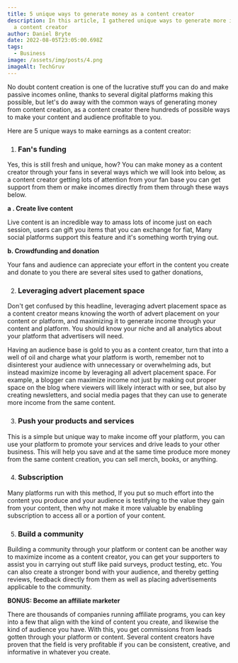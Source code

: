 ```yaml
---
title: 5 unique ways to generate money as a content creator
description: In this article, I gathered unique ways to generate more incomes as
  a content creator
author: Daniel Bryte
date: 2022-08-05T23:05:00.698Z
tags:
  - Business
image: /assets/img/posts/4.png
imageAlt: TechGruv
---
```

No doubt content creation is one of the lucrative stuff you can do and make passive incomes online, thanks to several digital platforms making this possible, but let's do away with the common ways of generating money from content creation, as a content creator there hundreds of possible ways to make your content and audience profitable to you. 

Here are 5 unique ways to make earnings as a content creator:

1. ### Fan's funding

Yes, this is still fresh and unique, how? You can make money as a content creator through your fans in several ways which we will look into below, as a content creator getting lots of attention from your fan base you can get support from them or make incomes directly from them through these ways below.

**a . Create live content**

Live content is an incredible way to amass lots of income just on each session, users can gift you items that you can exchange for fiat, Many social platforms support this feature and it's something worth trying out.

**b. Crowdfunding and donation**

Your fans and audience can appreciate your effort in the content you create and donate to you there are several sites used to gather donations, 

2. ### Leveraging advert placement space

Don't get confused by this headline, leveraging advert placement space as a content creator means knowing the worth of advert placement on your content or platform, and maximizing it to generate income through your content and platform. You should know your niche and all analytics about your platform that advertisers will need. 

Having an audience base is gold to you as a content creator, turn that into a well of oil and charge what your platform is worth, remember not to disinterest your audience with unnecessary or overwhelming ads, but instead maximize income by leveraging all advert placement space. For example, a blogger can maximize income not just by making out proper space on the blog where viewers will likely interact with or see, but also by creating newsletters, and social media pages that they can use to generate more income from the same content.

3. ### Push your products and services

This is a simple but unique way to make income off your platform, you can use your platform to promote your services and drive leads to your other business. This will help you save and at the same time produce more money from the same content creation, you can sell merch, books, or anything.

4. ### Subscription

Many platforms run with this method, If you put so much effort into the content you produce and your audience is testifying to the value they gain from your content, then why not make it more valuable by enabling subscription to access all or a portion of your content. 

5. ### Build a community

Building a community through your platform or content can be another way to maximize income as a content creator, you can get your supporters to assist you in carrying out stuff like paid surveys, product testing, etc. You can also create a stronger bond with your audience, and thereby getting reviews, feedback directly from them as well as placing advertisements applicable to the community.

**BONUS: Become an affiliate marketer**

There are thousands of companies running affiliate programs, you can key into a few that align with the kind of content you create, and likewise the kind of audience you have. With this, you get commissions from leads gotten through your platform or content. Several content creators have proven that the field is very profitable if you can be consistent, creative, and informative in whatever you create.